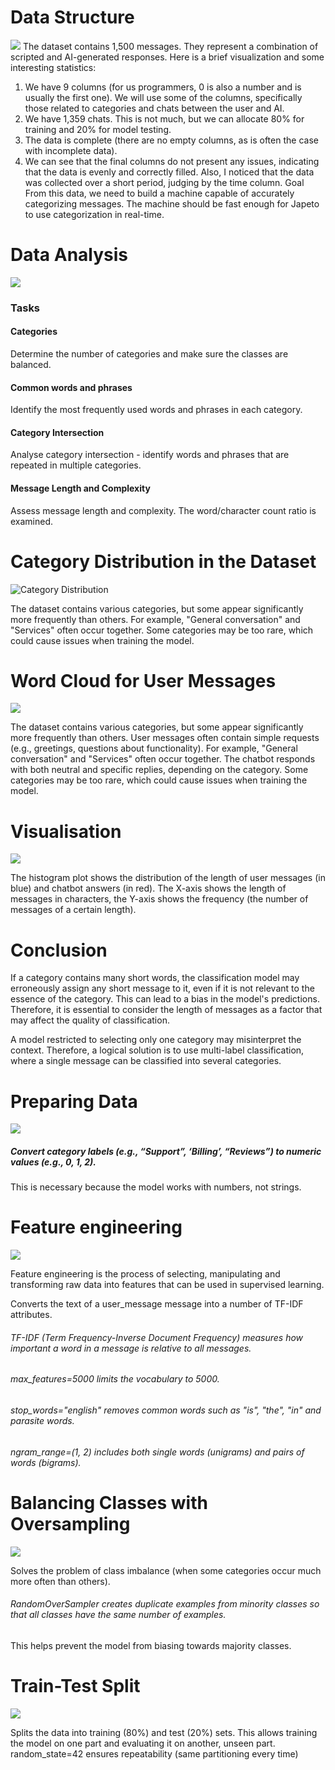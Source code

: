 # Data Structure
![](images/14.png)
The dataset contains 1,500 messages. They represent a combination of scripted and AI-generated responses. Here is a brief visualization and some interesting statistics:
1.	We have 9 columns (for us programmers, 0 is also a number and is usually the first one). We will use some of the columns, specifically those related to categories and chats between the user and AI.
2.	We have 1,359 chats. This is not much, but we can allocate 80% for training and 20% for model testing.
3.	The data is complete (there are no empty columns, as is often the case with incomplete data).
4.	We can see that the final columns do not present any issues, indicating that the data is evenly and correctly filled. Also, I noticed that the data was collected over a short period, judging by the time column.
Goal
From this data, we need to build a machine capable of accurately categorizing messages. The machine should be fast enough for Japeto to use categorization in real-time.
# Data Analysis
![](images/13.png)                   
 
### Tasks
#### Categories 
Determine the number of categories and make sure the classes are balanced.
#### Common words and phrases
Identify the most frequently used words and phrases in each category.
#### Category Intersection 
Analyse category intersection - identify words and phrases that are repeated in multiple categories.
#### Message Length and Complexity
Assess message length and complexity. The word/character count ratio is examined.

# Category Distribution in the Dataset 
![Category Distribution](images/10.png)

The dataset contains various categories, but some appear significantly more frequently than others.
For example, "General conversation" and "Services" often occur together.
Some categories may be too rare, which could cause issues when training the model.








# Word Cloud for User Messages
![](images/31.png)
 
The dataset contains various categories, but some appear significantly more frequently than others.
User messages often contain simple requests (e.g., greetings, questions about functionality).
For example, "General conversation" and "Services" often occur together.
The chatbot responds with both neutral and specific replies, depending on the category.
Some categories may be too rare, which could cause issues when training the model.



# Visualisation 
![](images/11.png)
 
 The histogram plot shows the distribution of the length of user messages (in blue) and chatbot answers (in red). The X-axis shows the length of messages in characters, the Y-axis shows the frequency (the number of messages of a certain length).
# Conclusion 
If a category contains many short words, the classification model may erroneously assign any short message to it, even if it is not relevant to the essence of the category. This can lead to a bias in the model's predictions. Therefore, it is essential to consider the length of messages as a factor that may affect the quality of classification.
 
A model restricted to selecting only one category may misinterpret the context. Therefore, a logical solution is to use multi-label classification, where a single message can be classified into several categories.
# Preparing Data  
![](images/3.png)
 ##### Convert category labels (e.g., “Support”, ‘Billing’, “Reviews”) to numeric values (e.g., 0, 1, 2).
This is necessary because the model works with numbers, not strings.
# Feature engineering
![](images/4.png)

Feature engineering is the process of selecting, manipulating and transforming raw data into features that can be used in supervised learning.

 Converts the text of a user_message message into a number of TF-IDF attributes.
###### TF-IDF (Term Frequency-Inverse Document Frequency) measures how important a word in a message is relative to all messages.
###### max_features=5000 limits the vocabulary to 5000.
###### stop_words="english" removes common words such as "is", "the", "in" and parasite words.
###### ngram_range=(1, 2) includes both single words (unigrams) and pairs of words (bigrams).



# Balancing Classes with Oversampling
![](images/5.png)
 
 Solves the problem of class imbalance (when some categories occur much more often than others).
###### RandomOverSampler creates duplicate examples from minority classes so that all classes have the same number of examples.
This helps prevent the model from biasing towards majority classes.
# Train-Test Split
![](images/6.png)

 Splits the data into training (80%) and test (20%) sets.
This allows training the model on one part and evaluating it on another, unseen part. random_state=42 ensures repeatability (same partitioning every time)

